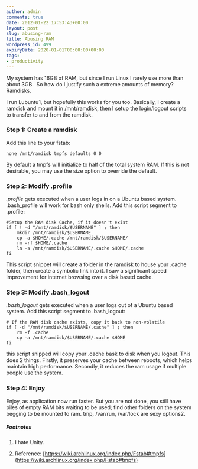 ```yaml
---
author: admin
comments: true
date: 2012-01-22 17:53:43+00:00
layout: post
slug: abusing-ram
title: Abusing RAM
wordpress_id: 499
expiryDate: 2020-01-01T00:00:00+00:00
tags:
- productivity
---
```


My system has 16GB of RAM, but since I run Linux I rarely use more than about 3GB.  So how do I justify such a extreme amounts of memory? Ramdisks.

<!--more-->

I run Lubuntu1, but hopefully this works for you too. Basically, I create a ramdisk and mount it in /mnt/ramdisk, then I setup the login/logout scripts to transfer to and from the ramdisk.


### Step 1: Create a ramdisk


Add this line to your fstab:

    
    none /mnt/ramdisk tmpfs defaults 0 0



By default a tmpfs will initialize to half of the total system RAM. If this is not desirable, you may use the size option to override the default.



### Step 2: Modify .profile


_.profile_ gets executed when a user logs in on a Ubuntu based system. .bash_profile will work for bash only shells. Add this script segment to .profile:

    
    
    #Setup the RAM disk Cache, if it doesn't exist
    if [ ! -d "/mnt/ramdisk/$USERNAME" ] ; then
        mkdir /mnt/ramdisk/$USERNAME
        cp -a $HOME/.cache /mnt/ramdisk/$USERNAME/
        rm -rf $HOME/.cache 
        ln -s /mnt/ramdisk/$USERNAME/.cache $HOME/.cache
    fi



This script snippet will create a folder in the ramdisk to house your .cache folder, then create a symbolic link into it. I saw a significant speed improvement for internet browsing over a disk based cache.



### Step 3: Modify .bash_logout


_.bash_logout_ gets executed when a user logs out of a Ubuntu based system. Add this script segment to .bash_logout:

    
    
    # If the RAM disk cache exists, copy it back to non-volatile
    if [ -d "/mnt/ramdisk/$USERNAME/.cache" ] ; then
        rm -f .cache
        cp -a /mnt/ramdisk/$USERNAME/.cache $HOME
    fi



this script snipped will copy your .cache bask to disk when you logout. This does 2 things. Firstly, it preserves your cache between reboots, which helps maintain high performance. Secondly, it reduces the ram usage if multiple people use the system. 



### Step 4: Enjoy


Enjoy, as application now run faster. But you are not done, you still have piles of empty RAM bits waiting to be used; find other folders on the system begging to be mounted to ram. tmp, /var/run, /var/lock are sexy options2. 



##### Footnotes






  1. I hate Unity.


  2. Reference: [https://wiki.archlinux.org/index.php/Fstab#tmpfs](https://wiki.archlinux.org/index.php/Fstab#tmpfs)
